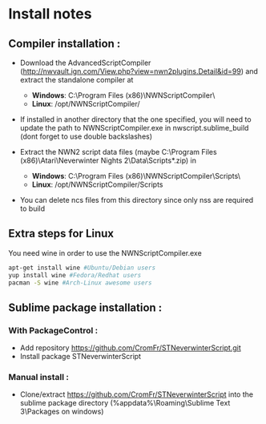 # Install notes

## Compiler installation :

- Download the AdvancedScriptCompiler (http://nwvault.ign.com/View.php?view=nwn2plugins.Detail&id=99) and extract the standalone compiler at
	- **Windows**: C:\Program Files (x86)\NWNScriptCompiler\
	- **Linux**: /opt/NWNScriptCompiler/
	
- If installed in another directory that the one specified, you will need to update the path to NWNScriptCompiler.exe in nwscript.sublime_build (dont forget to use double backslashes)

- Extract the NWN2 script data files (maybe C:\Program Files (x86)\Atari\Neverwinter Nights 2\Data\Scripts*.zip) in
	- **Windows**: C:\Program Files (x86)\NWNScriptCompiler\Scripts\
	- **Linux**: /opt/NWNScriptCompiler/Scripts

- You can delete ncs files from this directory since only nss are required to build

## Extra steps for Linux
You need wine in order to use the NWNScriptCompiler.exe
```bash
apt-get install wine #Ubuntu/Debian users
yup install wine #Fedora/Redhat users
pacman -S wine #Arch-Linux awesome users
```

## Sublime package installation :

### With PackageControl :
- Add repository https://github.com/CromFr/STNeverwinterScript.git
- Install package STNeverwinterScript

### Manual install :
- Clone/extract https://github.com/CromFr/STNeverwinterScript into the sublime package directory (%appdata%\Roaming\Sublime Text 3\Packages on windows)
